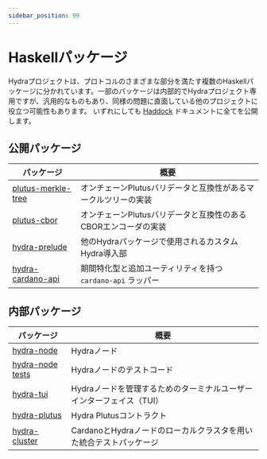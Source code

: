 ```yaml
---
sidebar_position: 99
---
```


# Haskellパッケージ

Hydraプロジェクトは、プロトコルのさまざまな部分を満たす複数のHaskellパッケージに分かれています。一部のパッケージは内部的でHydraプロジェクト専用ですが、汎用的なものもあり、同様の問題に直面している他のプロジェクトに役立つ可能性もあります。 いずれにしても [Haddock](https://www.haskell.org/haddock/) ドキュメントに全てを公開します。 

## 公開パッケージ

| パッケージ                                                                                        | 概要                                                                         |
| ---                                                                                            | ---                                                                                 |
| [plutus-merkle-tree](/haddock/plutus-merkle-tree/index.html) | オンチェーンPlutusバリデータと互換性があるマークルツリーの実装         |
| [plutus-cbor](/haddock/plutus-cbor/index.html)               | オンチェーンPlutusバリデータと互換性のあるCBORエンコーダの実装       |
| [hydra-prelude](/haddock/hydra-prelude/index.html)           | 他のHydraパッケージで使用されるカスタムHydra導入部                           |
| [hydra-cardano-api](/haddock/hydra-cardano-api/index.html)   | 期間特化型と追加ユーティリティを持つ `cardano-api` ラッパー|

## 内部パッケージ

| パッケージ                                                                                   | 概要                                                            |
| ---                                                                                        | ---                                                                     |
| [hydra-node](/haddock/hydra-node/index.html)             | Hydraノード                                                         |
| [hydra-node tests](/haddock/hydra-node/tests/index.html) | Hydraノードのテストコード                                               |
| [hydra-tui](/haddock/hydra-tui/index.html)               | Hydraノードを管理するためのターミナルユーザーインターフェイス（TUI）                 |
| [hydra-plutus](/haddock/hydra-plutus/index.html)         | Hydra Plutusコントラクト                                                 |
| [hydra-cluster](/haddock/hydra-cluster/index.html)       | CardanoとHydraノードのローカルクラスタを用いた統合テストパッケージ |
